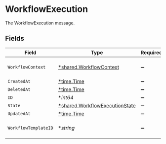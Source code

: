 # WorkflowExecution

The WorkflowExecution message.


## Fields

| Field                                                                                  | Type                                                                                   | Required                                                                               | Description                                                                            |
| -------------------------------------------------------------------------------------- | -------------------------------------------------------------------------------------- | -------------------------------------------------------------------------------------- | -------------------------------------------------------------------------------------- |
| `WorkflowContext`                                                                      | [*shared.WorkflowContext](../../../pkg/models/shared/workflowcontext.md)               | :heavy_minus_sign:                                                                     | The WorkflowContext message.                                                           |
| `CreatedAt`                                                                            | [*time.Time](https://pkg.go.dev/time#Time)                                             | :heavy_minus_sign:                                                                     | N/A                                                                                    |
| `DeletedAt`                                                                            | [*time.Time](https://pkg.go.dev/time#Time)                                             | :heavy_minus_sign:                                                                     | N/A                                                                                    |
| `ID`                                                                                   | **int64*                                                                               | :heavy_minus_sign:                                                                     | The id field.                                                                          |
| `State`                                                                                | [*shared.WorkflowExecutionState](../../../pkg/models/shared/workflowexecutionstate.md) | :heavy_minus_sign:                                                                     | The state field.                                                                       |
| `UpdatedAt`                                                                            | [*time.Time](https://pkg.go.dev/time#Time)                                             | :heavy_minus_sign:                                                                     | N/A                                                                                    |
| `WorkflowTemplateID`                                                                   | **string*                                                                              | :heavy_minus_sign:                                                                     | The workflowTemplateId field.                                                          |